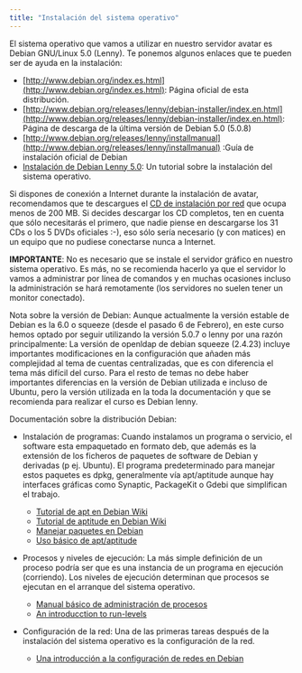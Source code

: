 ```yaml
---
title: "Instalación del sistema operativo"
---
```


El sistema operativo que vamos a utilizar en nuestro servidor avatar es Debian GNU/Linux 5.0 (Lenny). Te ponemos algunos enlaces que te pueden ser de ayuda en la instalación:

* [http://www.debian.org/index.es.html](http://www.debian.org/index.es.html): Página oficial de esta distribución.
* [http://www.debian.org/releases/lenny/debian-installer/index.en.html](http://www.debian.org/releases/lenny/debian-installer/index.en.html): Página de descarga de la última versión de Debian 5.0 (5.0.8)
* [http://www.debian.org/releases/lenny/installmanual](http://www.debian.org/releases/lenny/installmanual) :Guía de instalación oficial de Debian
* [Instalación de Debian Lenny 5.0](http://www.dipler.org/2009/02/instalacion-de-debian-lenny-50/ "Instalación de Debian Lenny 5.0"): Un tutorial sobre la instalación del sistema operativo.

Si dispones de conexión a Internet durante la instalación de avatar, recomendamos que te descargues el [CD de instalación por red](http://cdimage.debian.org/cdimage/archive/5.0.8/i386/iso-cd/debian-508-i386-netinst.iso) que ocupa menos de 200 MB. Si decides descargar los CD completos, ten en cuenta que sólo necesitarás el primero, que nadie piense en descargarse los 31 CDs o los 5 DVDs oficiales :-), eso sólo sería necesario (y con matices) en un equipo que no pudiese conectarse nunca a Internet.

**IMPORTANTE**: No es necesario que se instale el servidor gráfico en nuestro sistema operativo. Es más, no se recomienda hacerlo ya que el servidor lo vamos a administrar por línea de comandos y en muchas ocasiones incluso la administración se hará remotamente (los servidores no suelen tener un monitor conectado).

Nota sobre la versión de Debian: Aunque actualmente la versión estable de Debian es la 6.0 o squeeze (desde el pasado 6 de Febrero), en este curso hemos optado por seguir utilizando la versión 5.0.7 o lenny por una razón principalmente: La versión de openldap de debian squeeze (2.4.23) incluye importantes modificaciones en la configuración que añaden más complejidad al tema de cuentas centralizadas, que es con diferencia el tema más difícil del curso. Para el resto de temas no debe haber importantes diferencias en la versión de Debian utilizada e incluso de Ubuntu, pero la versión utilizada en la toda la documentación y que se recomienda para realizar el curso es Debian lenny.

Documentación sobre la distribución Debian:

* Instalación de programas: Cuando instalamos un programa o servicio, el software esta empaquetado en formato deb, que además es la extensión de los ficheros de paquetes de software de Debian y derivadas (p ej. Ubuntu). El programa predeterminado para manejar estos paquetes es dpkg, generalmente vía apt/aptitude aunque hay interfaces gráficas como Synaptic, PackageKit o Gdebi que simplifican el trabajo.

    * [Tutorial de apt en Debian Wiki](http://wiki.debian.org/AptCLI)
    * [Tutorial de aptitude en Debian Wiki](http://wiki.debian.org/Aptitude)
    * [Manejar paquetes en Debian](http://www.josedomingo.org/web/mod/page/view.php?id=1861)
    * [Uso básico de apt/aptitude](http://preguntaslinux.org/-howto-apt-y-aptitude-t-5780.html)

* Procesos y niveles de ejecución: La más simple definición de un proceso podría ser que es una instancia de un programa en ejecución (corriendo). Los niveles de ejecución determinan que procesos se ejecutan en el arranque del sistema operativo.

    * [Manual básico de administración de procesos](http://www.linuxtotal.com.mx/index.php?cont=info_admon_012)
    * [An introducction to run-levels](http://www.debian-administration.org/articles/212)

* Configuración de la red: Una de las primeras tareas después de la instalación del sistema operativo es la configuración de la red.

    * [Una introducción a la configuración de redes en Debian](http://www.guatewireless.org/os/linux/distros/debian/una-introduccion-a-configuracion-de-redes-en-debian/)
